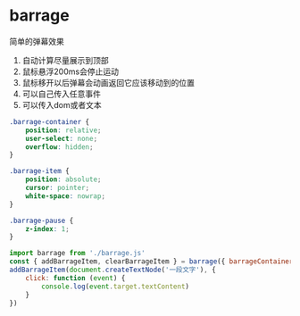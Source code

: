 # barrage #

简单的弹幕效果

1. 自动计算尽量展示到顶部
2. 鼠标悬浮200ms会停止运动
3. 鼠标移开以后弹幕会动画返回它应该移动到的位置
4. 可以自己传入任意事件
5. 可以传入dom或者文本

```css
.barrage-container {
    position: relative;
    user-select: none;
    overflow: hidden;
}

.barrage-item {
    position: absolute;
    cursor: pointer;
    white-space: nowrap;
}

.barrage-pause {
    z-index: 1;
}
```

```js
import barrage from './barrage.js'
const { addBarrageItem, clearBarrageItem } = barrage({ barrageContainer: document.querySelector('#barrageContainer') })
addBarrageItem(document.createTextNode('一段文字'), {
    click: function (event) {
        console.log(event.target.textContent)
    }
})
```

